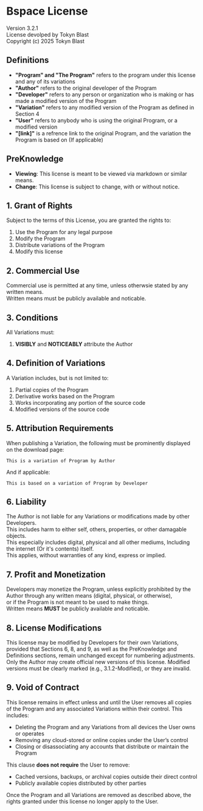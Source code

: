 # Bspace License
Version 3.2.1<br>
License devolped by Tokyn Blast<br>
Copyright (c) 2025 Tokyn Blast


## Definitions

- **"Program" and "The Program"** refers to the program under this license and any of its variations
- **"Author"** refers to the original developer of the Program
- **"Developer"** refers to any person or organization who is making or has made a modified version of the Program
- **"Variation"** refers to any modified version of the Program as defined in Section 4
- **"User"** refers to anybody who is using the original Program, or a modified version
- **"[link]"** is a refrence link to the original Program, and the variation the Program is based on (If applicable)


## PreKnowledge
- **Viewing**: This license is meant to be viewed via markdown or similar means.
- **Change**: This license is subject to change, with or without notice.


## 1. Grant of Rights

Subject to the terms of this License, you are granted the rights to:
1. Use the Program for any legal purpose
2. Modify the Program
3. Distribute variations of the Program
4. Modify this license


## 2. Commercial Use

Commercial use is permitted at any time, unless otherwsie stated by any written means.<br>
Written means must be publicly available and noticable.


## 3. Conditions

All Variations must:
1. **VISIBLY** and **NOTICEABLY** attribute the Author


## 4. Definition of Variations

A Variation includes, but is not limited to:
1. Partial copies of the Program
2. Derivative works based on the Program
3. Works incorporating any portion of the source code
4. Modified versions of the source code


## 5. Attribution Requirements

When publishing a Variation, the following must be prominently displayed on the download page:

```
This is a variation of Program by Author
```
And if applicable:

```
This is based on a variation of Program by Developer
```


## 6. Liability

The Author is not liable for any Variations or modifications made by other Developers.<br>
This includes harm to either self, others, properties, or other damagable objects.<br>
This especially includes digital, physical and all other mediums, Including the internet (Or it's contents) itself.<br>
This applies, without warranties of any kind, express or implied.<br>


## 7. Profit and Monetization

Developers may monetize the Program, unless explicitly prohibited by the Author through any written means (digital, physical, or otherwise),<br>
or if the Program is not meant to be used to make things.<br>
Written means **MUST** be publicly available and noticable.


## 8. License Modifications

This license may be modified by Developers for their own Variations, provided that Sections 6, 8, and 9, as well as the PreKnowledge and Definitions sections, remain unchanged except for numbering adjustments.<br>
Only the Author may create official new versions of this license. Modified versions must be clearly marked (e.g., 3.1.2-Modified), or they are invalid.


## 9. Void of Contract  

This license remains in effect unless and until the User removes all copies of the Program and any associated Variations within their control. This includes:

- Deleting the Program and any Variations from all devices the User owns or operates
- Removing any cloud-stored or online copies under the User’s control
- Closing or disassociating any accounts that distribute or maintain the Program

This clause **does not require** the User to remove:

- Cached versions, backups, or archival copies outside their direct control
- Publicly available copies distributed by other parties

Once the Program and all Variations are removed as described above, the rights granted under this license no longer apply to the User.